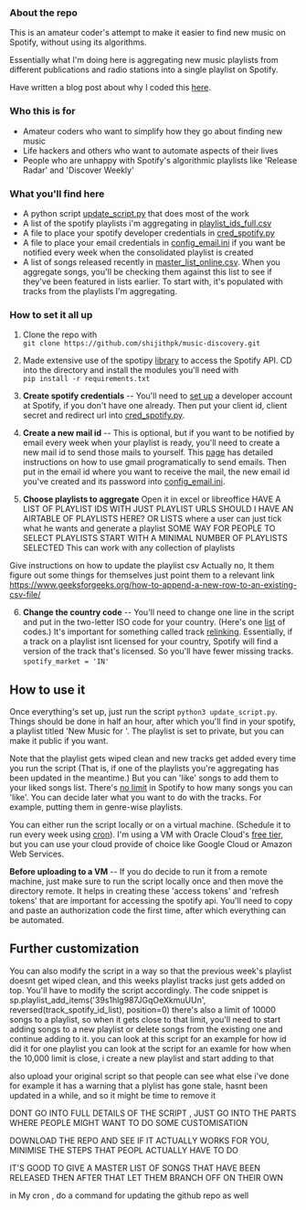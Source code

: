 ### About the repo

This is an amateur coder's attempt to make it easier to find new music on Spotify, without using its algorithms. 

Essentially what I'm doing here is aggregating new music playlists from different publications and radio stations into a single playlist on Spotify.

Have written a blog post about why I coded this [here](http://shijith.com/blog/automating-music-discovery/).

### Who this is for

* Amateur coders who want to simplify how they go about finding new music
* Life hackers and others who want to automate aspects of their lives
* People who are unhappy with Spotify's algorithmic playlists like 'Release Radar' and 'Discover Weekly'

### What you'll find here

* A python script [update_script.py](update_script.py) that does most of the work
* A list of the spotify playlists i'm aggregating in [playlist_ids_full.csv](playlist_ids_full.csv)
* A file to place your spotify developer credentials in [cred_spotify.py](cred_spotify.py)
* A file to place your email credentials in [config_email.ini](config_email.ini) if you want be notified every week when the consolidated playlist is created
* A list of songs released recently in [master_list_online.csv](master_list_online.csv). When you aggregate songs, you'll be checking them against this list to see if they've been featured in lists earlier. To start with, it's populated with tracks from the playlists I'm aggregating.

### How to set it all up

1. Clone the repo with  
`git clone https://github.com/shijithpk/music-discovery.git`

2. Made extensive use of the spotipy [library](https://spotipy.readthedocs.io) to access the Spotify API. CD into the directory and install the modules you'll need with  
`pip install -r requirements.txt` 

3. **Create spotify credentials** -- You'll need to [set up](https://www.section.io/engineering-education/spotify-python-part-1/) a developer account at Spotify, if you don't have one already. Then put your client id, client secret and redirect url into [cred_spotify.py](cred_spotify.py).

4. **Create a new mail id** -- This is optional, but if you want to be notified by email every week when your playlist is ready, you'll need to create a new mail id to send those mails to yourself. This [page](https://realpython.com/python-send-email/) has detailed instructions on how to use gmail programatically to send emails. Then put in the email id where you want to receive the mail, the new email id you've created and its password into [config_email.ini](config_email.ini).

5. **Choose playlists to aggregate**
Open it in excel or libreoffice
HAVE A LIST OF PLAYLIST IDS WITH JUST PLAYLIST URLS 
SHOULD I HAVE AN AIRTABLE OF PLAYLISTS HERE? OR LISTS where a user can just tick what he wants and generate a playlist
SOME WAY FOR PEOPLE TO SELECT PLAYLISTS
START WITH A MINIMAL NUMBER OF PLAYLISTS SELECTED
This can work with any collection of playlists

Give instructions on how to update the playlist csv
Actually no, lt them figure out some things for themselves
just point them to a relevant link 
https://www.geeksforgeeks.org/how-to-append-a-new-row-to-an-existing-csv-file/


6. **Change the country code** -- You'll need to change one line in the script and put in the two-letter ISO code for your country. (Here's one [list](https://gist.github.com/frankkienl/a594807bf0dcd23fdb1b) of codes.) It's important for something called track [relinking](https://developer.spotify.com/documentation/general/guides/track-relinking-guide/). Essentially, if a track on a playlist isnt licensed for your country, Spotify will find a version of the track that's licensed. So you'll have fewer missing tracks.
        `spotify_market = 'IN'`


## How to use it
Once everything's set up, just run the script `python3 update_script.py`. Things should be done in half an hour, after which you'll find in your spotify, a playlist titled 'New Music for <your spotify user id>'. The playlist is set to private, but you can make it public if you want.

Note that the playlist gets wiped clean and new tracks get added every time you run the script (That is, if one of the playlists you're aggregating has been updated in the meantime.) But you can 'like' songs to add them to your liked songs list. There's [no limit](https://www.theverge.com/2020/5/26/21270409/spotify-song-library-limit-removed-music-downloads-playlists-feature) in Spotify to how many songs you can 'like'. You can decide later what you want to do with the tracks. For example, putting them in genre-wise playlists.

You can either run the script locally or on a virtual machine. (Schedule it to run every week using [cron](https://help.ubuntu.com/community/CronHowto)). I'm using a VM with Oracle Cloud's [free tier](https://www.oracle.com/in/cloud/free/), but you can use your cloud provide of choice like Google Cloud or  Amazon Web Services.

**Before uploading to a VM** -- If you do decide to run it from a remote machine, just make sure to run the script locally once and then move the directory remote. It helps in creating these 'access tokens' and 'refresh tokens' that are important for accessing the spotify api. You'll need to copy and paste an authorization code the first time, after which everything can be automated.

## Further customization

You can also modify the script in a way so that the previous week's playlist doesnt get wiped clean, and this weeks playlist tracks just gets added on top.
You'll have to modify the script accordingly. The code snippet
is 
sp.playlist_add_items('39s1hlg987JGqOeXkmuUUn', reversed(track_spotify_id_list), position=0)
there's also a limit of 10000 songs to a playlist, so when it gets close to that limit, you'll need to start adding songs to a new playlist or delete songs from the existing one and continue adding to it.
you can look at this script for an example for how id did it for one playlist
you can look at the script for an examle for how when the 10,000 limit is close, i create a new playlist and start adding to that

also upload your original script so that people can see what else i've done
    for example it has a warning that a plylist has gone stale, hasnt been updated in a while, and so it might be time to remove it

DONT GO INTO FULL DETAILS OF THE SCRIPT , JUST GO INTO THE PARTS WHERE PEOPLE MIGHT WANT TO DO SOME CUSTOMISATION

DOWNLOAD THE REPO AND SEE IF IT ACTUALLY WORKS FOR YOU, MINIMISE THE STEPS THAT PEOPL ACTUALLY HAVE TO DO 

IT'S GOOD TO GIVE A MASTER LIST OF SONGS THAT HAVE BEEN RELEASED
THEN AFTER THAT LET THEM BRANCH OFF ON THEIR OWN

in My cron , do a command for updating the github repo as well